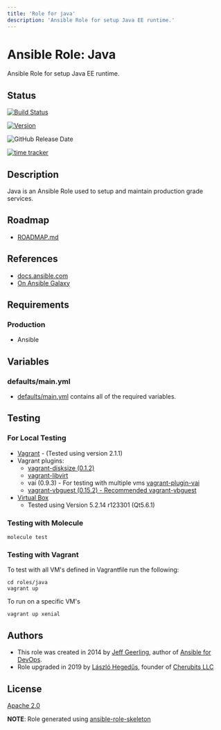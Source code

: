 ```yaml
---
title: 'Role for java'
description: 'Ansible Role for setup Java EE runtime.'
---
```


# Ansible Role: Java

Ansible Role for setup Java EE runtime.

## Status

[![Build Status](https://travis-ci.org/lordoftheflies/ansible_role_java.svg?branch=master)](https://travis-ci.org/lordoftheflies/ansible-role-java)

[![Version](https://img.shields.io/github/v/tag/lordoftheflies/ansible-role-java?sort=semver)](https://github.com/lordoftheflies/ansible-role-java/releases)

![GitHub Release Date](https://img.shields.io/github/release-date/lordoftheflies/ansible-role-java)

[![time tracker](https://wakatime.com/badge/github/lordoftheflies/ansible-role-java.svg)](https://wakatime.com/badge/github/lordoftheflies/ansible-role-java)

## Description

Java is an Ansible Role used to setup and maintain production grade services.

## Roadmap

* [ROADMAP.md](ROADMAP.md)

## References

* [docs.ansible.com](https://docs.ansible.com/)
* [On Ansible Galaxy](https://galaxy.ansible.com/lordoftheflies/ansible_role_java)

## Requirements

### Production

* Ansible

## Variables

### defaults/main.yml

* [defaults/main.yml](defaults/main.yml) contains all of the required variables.

## Testing

### For Local Testing

* [Vagrant](https://www.vagrantup.com/) - (Tested using version 2.1.1)
* Vagrant plugins:
  * [vagrant-disksize (0.1.2)](https://github.com/lordoftheflies/vagrant-disksize)
  * [vagrant-libvirt](https://github.com/lordoftheflies/vagrant-libvirt)
  * vai (0.9.3) - For testing with multiple vms [vagrant-plugin-vai](https://github.com/lordoftheflies/vagrant-plugin-vai)
  * [vagrant-vbguest (0.15.2) - Recommended vagrant-vbguest](https://github.com/lordoftheflies/vagrant-vbguest)
* [Virtual Box](https://www.virtualbox.org/)
  * Tested using Version 5.2.14 r123301 (Qt5.6.1)

### Testing with Molecule

```shell
molecule test
```

### Testing with Vagrant

To test with all VM's defined in Vagrantfile run the following:

```shell
cd roles/java
vagrant up
```

To run on a specific VM's
```shell
vagrant up xenial
```

## Authors

* This role was created in 2014 by [Jeff Geerling](https://www.jeffgeerling.com/), author of [Ansible for DevOps](https://www.ansiblefordevops.com/).
* Role upgraded in 2019 by [László Hegedűs](mailto:laszlo.hegedus@cherubits.hu), founder of [Cherubits LLC](https://portal.cherubits.hu)

## License

[Apache 2.0](https://tldrlegal.com/license/apache-license-2.0-(apache-2.0))

**NOTE**: Role generated using [ansible-role-skeleton](https://github.com/lordoftheflies/ansible-role-skeleton)
